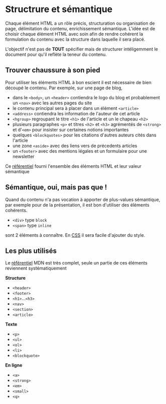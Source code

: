 # Structrure et sémantique

Chaque élément HTML a un rôle précis, structuration ou organisation de page, délimitation du contenu, enrichissement sémantique. L'idée est de choisir chaque élément HTML avec soin afin de rendre cohérent la formulation du contenu avec la structure dans laquelle il sera placé.

L'objectif n'est pas de **TOUT** spécifier mais de structurer intéligemment le document pour qu'il reflète la teneur du contenu.

## Trouver chaussure à son pied

Pour utiliser les éléments HTML à bon escient il est nécessaire de bien découpé le contenu. 
Par exemple, sur une page de blog, 
- dans le `<body>`, un `<header>` contiendra le logo du blog et probablement un `<nav>` avec les autres pages du site
- le contenu principal sera à placer dans un élément `<article>`
- `<address>` contiendra les information de l'auteur de cet article
- `<hgroup>` regroupant le titre `<h1>` de l'article et un le chapeau `<h2>`
- plusieurs paragraphes `<p>` et titres `<h2>` et `<h3>` agrémentés de `<strong>` et d'`<em>` pour insister sur certaines notions importantes
- quelques `<blockquotes>` pour les citations d'autres auteurs cités dans l'article
- une zone `<aside>` avec des liens vers de précedents articles
- un `<footer>` avec des mentions légales et un formulaire pour une newsletter

Ce [référentiel](https://developer.mozilla.org/fr/docs/Web/HTML/Element) fourni l'ensemble des éléments HTML et leur valeur sémantique

## Sémantique, oui, mais pas que !

Quand du contenu n'a pas vocation à apporter de plus-values sémantique, par exemple pour de la présentation, il est bon d'utiliser des éléments cohérents.

- `<div>` type `block`
- `<span>` type `inline`

sont 2 éléments à connaître. En [CSS](../css/syntaxe.md) il sera facile d'ajouter du style.

## Les plus utilisés

Le [référentiel](https://developer.mozilla.org/fr/docs/Web/HTML/Element) MDN est très complet, seule un partie de ces éléments reviennent systématiquement

**Structure**
- `<header>`
- `<footer>`
- `<h1>`...`<h3>`
- `<nav>`
- `<section>`
- `<article>`

**Texte**
- `<p>`
- `<ul>`
- `<ol>`
- `<li>`
- `<blockquote>`

**En ligne**
- `<a>`
- `<strong>`
- `<em>`
- `<small>`
- `<q>`